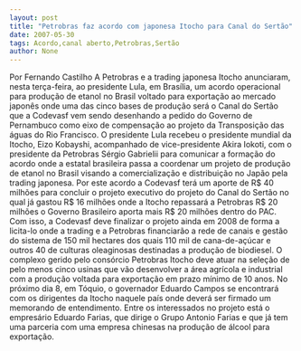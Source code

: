 ```yaml
---
layout: post
title: "Petrobras faz acordo com japonesa Itocho para Canal do Sertão"
date: 2007-05-30
tags: Acordo,canal aberto,Petrobras,Sertão
author: None
---
```

Por Fernando Castilho
A Petrobras e a trading japonesa Itocho anunciaram, nesta ter&ccedil;a-feira, ao presidente Lula, em Bras&iacute;lia, um acordo operacional para produ&ccedil;&atilde;o de etanol no Brasil voltado para exporta&ccedil;&atilde;o ao mercado japon&ecirc;s onde uma das cinco bases de produ&ccedil;&atilde;o ser&aacute; o Canal do Sert&atilde;o que a Codevasf vem sendo desenhando a pedido do Governo de Pernambuco como eixo de compensa&ccedil;&atilde;o ao projeto da Transposi&ccedil;&atilde;o das &aacute;guas do Rio Francisco.
O presidente Lula recebeu o presidente mundial da Itocho, Eizo Kobayshi, acompanhado de vice-presidente Akira Iokoti, com o presidente da Petrobras S&eacute;rgio Gabrielii para comunicar a forma&ccedil;&atilde;o do acordo onde a estatal brasileira passa a coordenar um projeto de produ&ccedil;&atilde;o de etanol no Brasil visando a comercializa&ccedil;&atilde;o e distribui&ccedil;&atilde;o no Jap&atilde;o pela trading japonesa. Por este acordo a Codevasf ter&aacute; um aporte de R$ 40 milh&otilde;es para concluir o projeto executivo do projeto do Canal do Sert&atilde;o no qual j&aacute; gastou R$ 16 milh&otilde;es onde a Itocho repassar&aacute; a Petrobras R$ 20 milh&otilde;es o Governo Brasileiro aporta mais R$ 20 milh&otilde;es dentro do PAC.
Com isso, a Codevasf deve finalizar o projeto ainda em 2008 de forma a licita-lo onde a trading e a Petrobras financiar&atilde;o a rede de canais e gest&atilde;o do sistema de 150 mil hectares dos quais 110 mil de cana-de-a&ccedil;&uacute;car e outros 40 de culturas oleaginosas destinadas a produ&ccedil;&atilde;o de biodiesel. O complexo gerido pelo cons&oacute;rcio Petrobras Itocho deve atuar na sele&ccedil;&atilde;o de pelo menos cinco usinas que v&atilde;o desenvolver a &aacute;rea agr&iacute;cola e industrial com a produ&ccedil;&atilde;o voltada para exporta&ccedil;&atilde;o em prazo m&iacute;nimo de 10 anos.
No pr&oacute;ximo dia 8, em T&oacute;quio, o governador Eduardo Campos se encontrar&aacute; com os dirigentes da Itocho naquele pa&iacute;s onde dever&aacute; ser firmado um memorando de entendimento. Entre os interessados no projeto est&aacute; o empres&aacute;rio Eduardo Farias, que dirige o Grupo Antonio Farias e que j&aacute; tem uma parceria com uma empresa chinesas na produ&ccedil;&atilde;o de &aacute;lcool para exporta&ccedil;&atilde;o. 